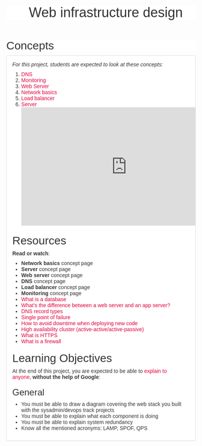<h1 class="gap" style="box-sizing: border-box; font-size: 36px; margin-top: 50px !important; margin-right: 0px; margin-bottom: 10px; margin-left: 0px; font-family: aktiv-grotesk, sans-serif; font-weight: 500; line-height: 1.1; color: rgb(51, 51, 51); font-style: normal; font-variant-ligatures: normal; font-variant-caps: normal; letter-spacing: normal; orphans: 2; text-align: start; text-indent: 0px; text-transform: none; white-space: normal; widows: 2; word-spacing: 0px; -webkit-text-stroke-width: 0px; background-color: rgb(255, 255, 255); text-decoration-thickness: initial; text-decoration-style: initial; text-decoration-color: initial;">&nbsp; &nbsp; &nbsp; Web infrastructure design</h1>
<p><br></p>
<h2 id="isPasted" style="box-sizing: border-box; font-family: aktiv-grotesk, sans-serif; font-weight: 500; line-height: 1.1; color: rgb(51, 51, 51); margin-top: 20px; margin-bottom: 10px; font-size: 30px; font-style: normal; font-variant-ligatures: normal; font-variant-caps: normal; letter-spacing: normal; orphans: 2; text-align: start; text-indent: 0px; text-transform: none; white-space: normal; widows: 2; word-spacing: 0px; -webkit-text-stroke-width: 0px; background-color: rgb(255, 255, 255); text-decoration-thickness: initial; text-decoration-style: initial; text-decoration-color: initial;">Concepts</h2>
<div class="panel panel-default" style="box-sizing: border-box; margin-bottom: 20px; background-color: rgb(255, 255, 255); border: 1px solid rgb(221, 221, 221); border-radius: 4px; box-shadow: rgba(0, 0, 0, 0.05) 0px 1px 1px; overflow: hidden; color: rgb(51, 51, 51); font-family: aktiv-grotesk, sans-serif; font-size: 14px; font-style: normal; font-variant-ligatures: normal; font-variant-caps: normal; font-weight: 400; letter-spacing: normal; orphans: 2; text-align: start; text-indent: 0px; text-transform: none; white-space: normal; widows: 2; word-spacing: 0px; -webkit-text-stroke-width: 0px; text-decoration-thickness: initial; text-decoration-style: initial; text-decoration-color: initial;">
    <div class="panel-body" style="box-sizing: border-box; padding: 15px;">
        <p style="box-sizing: border-box; margin: 0px 0px 10px;"><em style="box-sizing: border-box;">For this project, students are expected to look at these concepts:</em></p>
        <ol style="box-sizing: border-box; margin-top: 0px; margin-bottom: 10px;">
            <li style="box-sizing: border-box;"><a href="https://intranet.hbtn.io/concepts/12" style="box-sizing: border-box; background-color: transparent; color: rgb(224, 0, 60); text-decoration: none;">DNS</a></li>
            <li style="box-sizing: border-box;"><a href="https://intranet.hbtn.io/concepts/13" style="box-sizing: border-box; background-color: transparent; color: rgb(224, 0, 60); text-decoration: none;">Monitoring</a></li>
            <li style="box-sizing: border-box;"><a href="https://intranet.hbtn.io/concepts/17" style="box-sizing: border-box; background-color: transparent; color: rgb(224, 0, 60); text-decoration: none;">Web Server</a></li>
            <li style="box-sizing: border-box;"><a href="https://intranet.hbtn.io/concepts/33" style="box-sizing: border-box; background-color: transparent; color: rgb(224, 0, 60); text-decoration: none;">Network basics</a></li>
            <li style="box-sizing: border-box;"><a href="https://intranet.hbtn.io/concepts/46" style="box-sizing: border-box; background-color: transparent; color: rgb(224, 0, 60); text-decoration: none;">Load balancer</a></li>
            <li style="box-sizing: border-box;"><a href="https://intranet.hbtn.io/concepts/67" style="box-sizing: border-box; background-color: transparent; color: rgb(224, 0, 60); text-decoration: none;">Server</a><iframe width="560" height="315" src="https://www.youtube.com/embed/lQNEW76KdYg" title="YouTube video player" frameborder="0" allowfullscreen=""></iframe></li>
        </ol>
        <h2 id="isPasted" style="box-sizing: border-box; font-family: aktiv-grotesk, sans-serif; font-weight: 500; line-height: 1.1; color: rgb(51, 51, 51); margin-top: 20px; margin-bottom: 10px; font-size: 30px; font-style: normal; font-variant-ligatures: normal; font-variant-caps: normal; letter-spacing: normal; orphans: 2; text-align: start; text-indent: 0px; text-transform: none; white-space: normal; widows: 2; word-spacing: 0px; -webkit-text-stroke-width: 0px; text-decoration-thickness: initial; text-decoration-style: initial; text-decoration-color: initial;">Resources</h2>
        <p style="box-sizing: border-box; margin: 0px 0px 10px; color: rgb(51, 51, 51); font-family: aktiv-grotesk, sans-serif; font-size: 14px; font-style: normal; font-variant-ligatures: normal; font-variant-caps: normal; font-weight: 400; letter-spacing: normal; orphans: 2; text-align: start; text-indent: 0px; text-transform: none; white-space: normal; widows: 2; word-spacing: 0px; -webkit-text-stroke-width: 0px; text-decoration-thickness: initial; text-decoration-style: initial; text-decoration-color: initial;"><strong style="box-sizing: border-box; font-weight: bold;">Read or watch</strong>:</p>
        <ul style="box-sizing: border-box; margin-top: 0px; margin-bottom: 10px; color: rgb(51, 51, 51); font-family: aktiv-grotesk, sans-serif; font-size: 14px; font-style: normal; font-variant-ligatures: normal; font-variant-caps: normal; font-weight: 400; letter-spacing: normal; orphans: 2; text-align: start; text-indent: 0px; text-transform: none; white-space: normal; widows: 2; word-spacing: 0px; -webkit-text-stroke-width: 0px; text-decoration-thickness: initial; text-decoration-style: initial; text-decoration-color: initial;">
            <li style="box-sizing: border-box;"><strong style="box-sizing: border-box; font-weight: bold;">Network basics</strong> concept page</li>
            <li style="box-sizing: border-box;"><strong style="box-sizing: border-box; font-weight: bold;">Server</strong> concept page</li>
            <li style="box-sizing: border-box;"><strong style="box-sizing: border-box; font-weight: bold;">Web server</strong> concept page</li>
            <li style="box-sizing: border-box;"><strong style="box-sizing: border-box; font-weight: bold;">DNS</strong> concept page</li>
            <li style="box-sizing: border-box;"><strong style="box-sizing: border-box; font-weight: bold;">Load balancer</strong> concept page</li>
            <li style="box-sizing: border-box;"><strong style="box-sizing: border-box; font-weight: bold;">Monitoring</strong> concept page</li>
            <li style="box-sizing: border-box;"><a href="https://intranet.hbtn.io/rltoken/ZbnRbvp1926PRxMG3_8fZA" style="box-sizing: border-box; background-color: transparent; color: rgb(224, 0, 60); text-decoration: none;" target="_blank" title="What is a database">What is a database</a></li>
            <li style="box-sizing: border-box;"><a href="https://intranet.hbtn.io/rltoken/Nb8B47Y2D8SLqQMOKVoQyQ" style="box-sizing: border-box; background-color: transparent; color: rgb(224, 0, 60); text-decoration: none;" target="_blank" title="What's the difference between a web server and an app server?">What&rsquo;s the difference between a web server and an app server?</a></li>
            <li style="box-sizing: border-box;"><a href="https://intranet.hbtn.io/rltoken/ojwHUACZEtIWfI9M6i7c3g" style="box-sizing: border-box; background-color: transparent; color: rgb(224, 0, 60); text-decoration: none;" target="_blank" title="DNS record types">DNS record types</a></li>
            <li style="box-sizing: border-box;"><a href="https://intranet.hbtn.io/rltoken/wYpewVpIp9PSqqL27RPafg" style="box-sizing: border-box; background-color: transparent; color: rgb(224, 0, 60); text-decoration: none;" target="_blank" title="Single point of failure">Single point of failure</a></li>
            <li style="box-sizing: border-box;"><a href="https://intranet.hbtn.io/rltoken/Mlvynt0OgLQXrxjrC5Wlnw" style="box-sizing: border-box; background-color: transparent; color: rgb(224, 0, 60); text-decoration: none;" target="_blank" title="How to avoid downtime when deploying new code">How to avoid downtime when deploying new code</a></li>
            <li style="box-sizing: border-box;"><a href="https://intranet.hbtn.io/rltoken/POX3jE0S6TChQHSYQraYeQ" style="box-sizing: border-box; background-color: transparent; color: rgb(224, 0, 60); text-decoration: none;" target="_blank" title="High availability cluster (active-active/active-passive)">High availability cluster (active-active/active-passive)</a></li>
            <li style="box-sizing: border-box;"><a href="https://intranet.hbtn.io/rltoken/N4BwU4wYDNW02kdzMiekFw" style="box-sizing: border-box; background-color: transparent; color: rgb(224, 0, 60); text-decoration: none;" target="_blank" title="What is HTTPS">What is HTTPS</a></li>
            <li style="box-sizing: border-box;"><a href="https://intranet.hbtn.io/rltoken/ZFTutaKN4wWzmL4fWhQmeg" style="box-sizing: border-box; background-color: transparent; color: rgb(224, 0, 60); text-decoration: none;" target="_blank" title="What is a firewall">What is a firewall</a></li>
        </ul>
        <h2 style="box-sizing: border-box; font-family: aktiv-grotesk, sans-serif; font-weight: 500; line-height: 1.1; color: rgb(51, 51, 51); margin-top: 20px; margin-bottom: 10px; font-size: 30px; font-style: normal; font-variant-ligatures: normal; font-variant-caps: normal; letter-spacing: normal; orphans: 2; text-align: start; text-indent: 0px; text-transform: none; white-space: normal; widows: 2; word-spacing: 0px; -webkit-text-stroke-width: 0px; text-decoration-thickness: initial; text-decoration-style: initial; text-decoration-color: initial;">Learning Objectives</h2>
        <p style="box-sizing: border-box; margin: 0px 0px 10px; color: rgb(51, 51, 51); font-family: aktiv-grotesk, sans-serif; font-size: 14px; font-style: normal; font-variant-ligatures: normal; font-variant-caps: normal; font-weight: 400; letter-spacing: normal; orphans: 2; text-align: start; text-indent: 0px; text-transform: none; white-space: normal; widows: 2; word-spacing: 0px; -webkit-text-stroke-width: 0px; text-decoration-thickness: initial; text-decoration-style: initial; text-decoration-color: initial;">At the end of this project, you are expected to be able to&nbsp;<a href="https://intranet.hbtn.io/rltoken/Dvn7v5U404zIccrJ_jDevg" style="box-sizing: border-box; background-color: transparent; color: rgb(224, 0, 60); text-decoration: none;" target="_blank" title="explain to anyone">explain to anyone</a>,&nbsp;<strong style="box-sizing: border-box; font-weight: bold;">without the help of Google</strong>:</p>
        <h3 style="box-sizing: border-box; font-family: aktiv-grotesk, sans-serif; font-weight: 500; line-height: 1.1; color: rgb(51, 51, 51); margin-top: 20px; margin-bottom: 10px; font-size: 24px; font-style: normal; font-variant-ligatures: normal; font-variant-caps: normal; letter-spacing: normal; orphans: 2; text-align: start; text-indent: 0px; text-transform: none; white-space: normal; widows: 2; word-spacing: 0px; -webkit-text-stroke-width: 0px; text-decoration-thickness: initial; text-decoration-style: initial; text-decoration-color: initial;">General</h3>
        <ul style="box-sizing: border-box; margin-top: 0px; margin-bottom: 10px; color: rgb(51, 51, 51); font-family: aktiv-grotesk, sans-serif; font-size: 14px; font-style: normal; font-variant-ligatures: normal; font-variant-caps: normal; font-weight: 400; letter-spacing: normal; orphans: 2; text-align: start; text-indent: 0px; text-transform: none; white-space: normal; widows: 2; word-spacing: 0px; -webkit-text-stroke-width: 0px; text-decoration-thickness: initial; text-decoration-style: initial; text-decoration-color: initial;">
            <li style="box-sizing: border-box;">You must be able to draw a diagram covering the web stack you built with the sysadmin/devops track projects</li>
            <li style="box-sizing: border-box;">You must be able to explain what each component is doing</li>
            <li style="box-sizing: border-box;">You must be able to explain system redundancy</li>
            <li style="box-sizing: border-box;">Know all the mentioned acronyms: LAMP, SPOF, QPS</li>
        </ul>
    </div>
</div>
